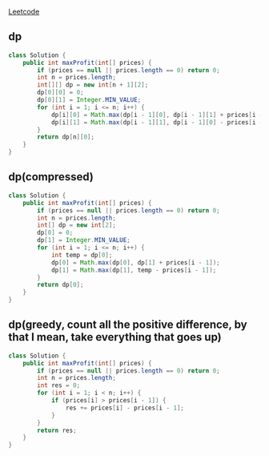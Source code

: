 [Leetcode](https://leetcode.com/problems/best-time-to-buy-and-sell-stock-ii/)

## dp
```java
class Solution {
    public int maxProfit(int[] prices) {
        if (prices == null || prices.length == 0) return 0;
        int n = prices.length;
        int[][] dp = new int[n + 1][2];
        dp[0][0] = 0;
        dp[0][1] = Integer.MIN_VALUE;
        for (int i = 1; i <= n; i++) {
            dp[i][0] = Math.max(dp[i - 1][0], dp[i - 1][1] + prices[i - 1]);
            dp[i][1] = Math.max(dp[i - 1][1], dp[i - 1][0] - prices[i - 1]);
        }
        return dp[n][0];
    }
}
```
## dp(compressed)
```java
class Solution {
    public int maxProfit(int[] prices) {
        if (prices == null || prices.length == 0) return 0;
        int n = prices.length;
        int[] dp = new int[2];
        dp[0] = 0;
        dp[1] = Integer.MIN_VALUE;
        for (int i = 1; i <= n; i++) {
            int temp = dp[0];
            dp[0] = Math.max(dp[0], dp[1] + prices[i - 1]);
            dp[1] = Math.max(dp[1], temp - prices[i - 1]);
        }
        return dp[0];
    }
}
```
## dp(greedy, count all the positive difference, by that I mean, take everything that goes up)
```java
class Solution {
    public int maxProfit(int[] prices) {
        if (prices == null || prices.length == 0) return 0;
        int n = prices.length;
        int res = 0;
        for (int i = 1; i < n; i++) {
            if (prices[i] > prices[i - 1]) {
                res += prices[i] - prices[i - 1];
            }
        }
        return res;
    }
}
```
